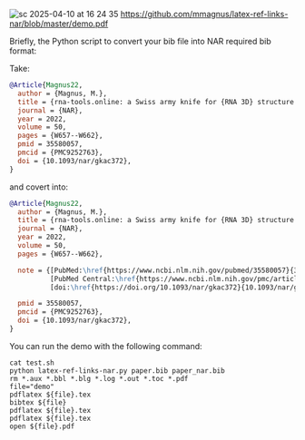 ![sc 2025-04-10 at 16 24 35](https://github.com/user-attachments/assets/f9b023f1-bc40-4a9c-a472-e1b59a79d564)
https://github.com/mmagnus/latex-ref-links-nar/blob/master/demo.pdf

Briefly, the Python script to convert your bib file into NAR required bib format:

Take:

```bibtex
@Article{Magnus22,
  author = {Magnus, M.},
  title = {rna-tools.online: a Swiss army knife for {RNA 3D} structure modeling},
  journal = {NAR},
  year = 2022,
  volume = 50,
  pages = {W657--W662},
  pmid = 35580057,
  pmcid = {PMC9252763},
  doi = {10.1093/nar/gkac372},
}
```
and covert into:
```bibtex
@Article{Magnus22,
  author = {Magnus, M.},
  title = {rna-tools.online: a Swiss army knife for {RNA 3D} structure modeling},
  journal = {NAR},
  year = 2022,
  volume = 50,
  pages = {W657--W662},

  note = {[PubMed:\href{https://www.ncbi.nlm.nih.gov/pubmed/35580057}{35580057}]
          [PubMed Central:\href{https://www.ncbi.nlm.nih.gov/pmc/articles/PMC9252763}{PMC9252763}]
          [doi:\href{https://doi.org/10.1093/nar/gkac372}{10.1093/nar/gkac372}]},

  pmid = 35580057,
  pmcid = {PMC9252763},
  doi = {10.1093/nar/gkac372},
}
```

You can run the demo with the following command:
```shell
cat test.sh
python latex-ref-links-nar.py paper.bib paper_nar.bib
rm *.aux *.bbl *.blg *.log *.out *.toc *.pdf
file="demo"
pdflatex ${file}.tex
bibtex ${file}
pdflatex ${file}.tex
pdflatex ${file}.tex
open ${file}.pdf
```
